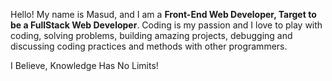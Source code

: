 Hello! My name is Masud, and I am a <b>Front-End Web Developer<b/>, Target to be a </b>FullStack Web Developer</b>. Coding is my passion and I love to play with coding, solving problems, building amazing projects, debugging and discussing coding practices and methods with other programmers.
<br>
<p>I Believe, Knowledge Has No Limits!</p>
